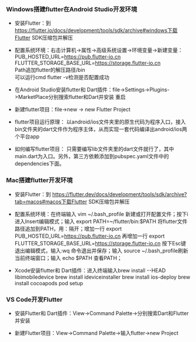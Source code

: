 ### Windows搭建flutter在Android Studio开发环境

- 安装Flutter：到 https://flutter.io/docs/development/tools/sdk/archive#windows下载Flutter SDK压缩包并解压

- 配置系统环境：右击计算机->属性->高级系统设置->环境变量->新建变量：PUB_HOSTED_URL=https://pub.flutter-io.cn    FLUTTER_STORAGE_BASE_URL=https://storage.flutter-io.cn   
Path追加flutter的解压路径/bin  
可以运行cmd  flutter -v检测是否配置成功

- 在Android Studio安装flutter和 Dart插件：file->Settings->Plugins->MarketPlace分别搜索flutter和Dart并安装 重启 

- 新建flutter项目：file->new -> new Flutter Project

- flutter项目运行原理： 以android/ios文件夹里的原生代码为程序入口，接入bin文件夹的dart文件作为程序主体，从而实现一套代码编译出android/ios两个平台app
    
- 如何编写flutter项目： 只需要编写lib文件夹里的dart文件就行了，其中main.dart为入口。另外，第三方依赖添加到pubspec.yaml文件中的dependencies下面。


### Mac搭建flutter开发环境
- 安装Flutter：到 https://flutter.dev/docs/development/tools/sdk/archive?tab=macos#macos下载Flutter SDK压缩包并解压

- 配置系统环境：在终端输入 vim ~/.bash_profile 新建或打开配置文件；按下i进入Insert编辑模式；输入 export PATH=~/flutter/bin:$PATH 将flutter文件路径追加到PATH，用：隔开；增加一行 export PUB_HOSTED_URL=https://pub.flutter-io.cn 再增加一行 export FLUTTER_STORAGE_BASE_URL=https://storage.flutter-io.cn  按下Esc键退出编辑模式，输入:wq 命令退出并保存；输入 source ~/.bash_profile刷新当前终端窗口；输入 echo $PATH 查看PATH；

- Xcode安装flutter和 Dart插件：进入终端输入brew install --HEAD libimobiledevice
brew install ideviceinstaller
brew install ios-deploy
brew install cocoapods
pod setup

### VS Code开发Flutter
- 安装Flutter和 Dart插件：View->Command Palette->分别搜索Dart和Flutter并安装

- 新建Flutter项目：View->Command Palette->输入flutter->new Project
